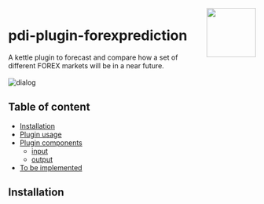 <a href="https://www.pentaho.com/">
    <img src="https://businessintelligence.com/wp-content/themes/bi/assets/images/vendor/pentaho-logo.png" align="right" height="100" />
</a>

# pdi-plugin-forexprediction

A kettle plugin to forecast and compare how a set of different FOREX markets will be in a near future.
<br><br>
![dialog](https://user-images.githubusercontent.com/11192624/29817759-29d8a2fc-8cb1-11e7-9acd-d24494f51ebf.png)

## Table of content

- [Installation](#installation)
- [Plugin usage](#plugin-usage)
- [Plugin components](#plugin-components)
  - [input](#input)
  - [output](#output)
- [To be implemented](#to-be-implemented)

## Installation
